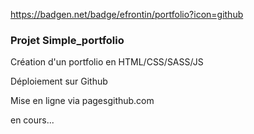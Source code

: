 https://badgen.net/badge/efrontin/portfolio?icon=github

### Projet Simple_portfolio ###

Création d'un portfolio en HTML/CSS/SASS/JS

Déploiement sur Github

Mise en ligne via pagesgithub.com

en cours...
